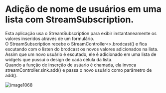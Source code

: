 # Adição de nome de usuários em uma lista com StreamSubscription.

<p>
Esta aplicação usa o StreamSubscription para exibir instantaneamente os valores inseridos através de um formulário. <br />
O StreamSubscription recebe o StreamController<>.brodcast() e fica escutando com o listen do brodcast os novos valores adicionados na lista. Assim que um novo usuário é escutado, ele é adicionado em uma lista de widgets que pussui o design de cada célula da lista.<br />
Quando a função de inserção de usúario é chamada, ela invoca streamController.sink.add() e passa o novo usuário como parâmetro de add(). <br />
</p>

![image1068](https://user-images.githubusercontent.com/9465347/175112807-ccf93ddd-f4ad-4321-a700-2ded8f375d29.png)
